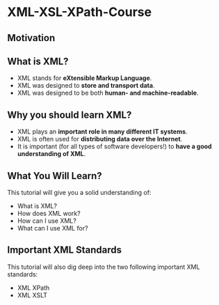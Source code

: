# XML-XSL-XPath-Course

## Motivation

## What is XML?
- XML stands for **eXtensible Markup Language**.
- XML was designed to **store and transport data**.
- XML was designed to be both **human- and machine-readable**.

## Why you should learn XML?
- XML plays an **important role in many different IT systems**.
- XML is often used for **distributing data over the Internet**.
- It is important (for all types of software developers!) to **have a good understanding of XML**.

## What You Will Learn?
This tutorial will give you a solid understanding of:
- What is XML?
- How does XML work?
- How can I use XML?
- What can I use XML for?

## Important XML Standards
This tutorial will also dig deep into the two following important XML standards:
- XML XPath
- XML XSLT
